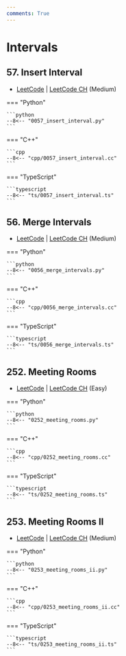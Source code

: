 ```yaml
---
comments: True
---
```


# Intervals

## 57. Insert Interval

-  [LeetCode](https://leetcode.com/problems/insert-interval/) | [LeetCode CH](https://leetcode.cn/problems/insert-interval/) (Medium)

=== "Python"

    ```python
    --8<-- "0057_insert_interval.py"
    ```

=== "C++"

    ```cpp
    --8<-- "cpp/0057_insert_interval.cc"
    ```

=== "TypeScript"

    ```typescript
    --8<-- "ts/0057_insert_interval.ts"
    ```

## 56. Merge Intervals

-  [LeetCode](https://leetcode.com/problems/merge-intervals/) | [LeetCode CH](https://leetcode.cn/problems/merge-intervals/) (Medium)

=== "Python"

    ```python
    --8<-- "0056_merge_intervals.py"
    ```

=== "C++"

    ```cpp
    --8<-- "cpp/0056_merge_intervals.cc"
    ```

=== "TypeScript"

    ```typescript
    --8<-- "ts/0056_merge_intervals.ts"
    ```

## 252. Meeting Rooms

-  [LeetCode](https://leetcode.com/problems/meeting-rooms/) | [LeetCode CH](https://leetcode.cn/problems/meeting-rooms/) (Easy)

=== "Python"

    ```python
    --8<-- "0252_meeting_rooms.py"
    ```

=== "C++"

    ```cpp
    --8<-- "cpp/0252_meeting_rooms.cc"
    ```

=== "TypeScript"

    ```typescript
    --8<-- "ts/0252_meeting_rooms.ts"
    ```

## 253. Meeting Rooms II

-  [LeetCode](https://leetcode.com/problems/meeting-rooms-ii/) | [LeetCode CH](https://leetcode.cn/problems/meeting-rooms-ii/) (Medium)

=== "Python"

    ```python
    --8<-- "0253_meeting_rooms_ii.py"
    ```

=== "C++"

    ```cpp
    --8<-- "cpp/0253_meeting_rooms_ii.cc"
    ```

=== "TypeScript"

    ```typescript
    --8<-- "ts/0253_meeting_rooms_ii.ts"
    ```
